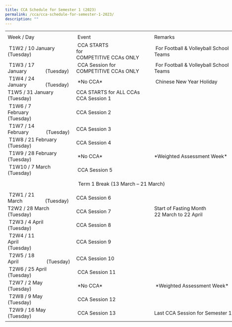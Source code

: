 ```yaml
---
title: CCA Schedule for Semester 1 (2023)
permalink: /cca/cca-schedule-for-semester-1-2023/
description: ""
---
```

<table border="0" cellpadding="0" cellspacing="0" width="750" style="border-collapse:
 collapse;width:563pt"><colgroup><col width="215" style="mso-width-source:userset;mso-width-alt:7862;width:161pt"> <col width="250" style="mso-width-source:userset;mso-width-alt:9142;width:188pt"> <col width="285" style="mso-width-source:userset;mso-width-alt:10422;width:214pt"></colgroup><tbody><tr height="7" style="mso-height-source:userset;height:5.25pt"><td height="7" class="xl67" width="215" style="height:5.25pt;width:161pt"><a name="RANGE!E3:G24"></a></td><td class="xl67" width="250" style="width:188pt"></td><td class="xl67" width="285" style="width:214pt"></td></tr><tr height="21" style="height:15.75pt"><td height="21" class="xl68" style="height:15.75pt"><span lang="EN-SG" style="outline: 0px;margin-right:0px;padding-bottom:0px;padding-top:0px">Week / Day</span></td><td class="xl69" style="border-left:none">&nbsp;Event</td><td class="xl66" style="border-left:none"><span lang="EN-SG" style="outline: 0px;
  margin-right:0px;padding-bottom:0px;padding-top:0px">Remarks&nbsp;</span></td></tr><tr height="43" style="mso-height-source:userset;height:32.25pt;outline: 0px;
  margin-right:0px;padding-bottom:0px;padding-top:0px"><td height="43" class="xl70" width="215" style="height:32.25pt;border-top:none;
  width:161pt;outline: 0px;margin-right:0px;padding-bottom:2px;padding-top:
  2px">&nbsp;T1W2 / 10 January<span style="mso-spacerun:yes">&nbsp;&nbsp;&nbsp;&nbsp;&nbsp;&nbsp;&nbsp;&nbsp;&nbsp;&nbsp;&nbsp;&nbsp; </span>(Tuesday)&nbsp;</td><td class="xl71" width="250" style="border-top:none;border-left:none;width:188pt;
  outline: 0px;margin-right:0px;padding-bottom:2px;padding-top:2px">&nbsp;CCA STARTS for<span style="mso-spacerun:yes">&nbsp;&nbsp;&nbsp;&nbsp;&nbsp;&nbsp;&nbsp;&nbsp;&nbsp;&nbsp;&nbsp;&nbsp;&nbsp;&nbsp;&nbsp;&nbsp;&nbsp;&nbsp;&nbsp;&nbsp;&nbsp;&nbsp;&nbsp;&nbsp;&nbsp; </span>COMPETITIVE CCAs ONLY</td><td class="xl66" style="border-top:none;border-left:none;outline: 0px;
  margin-right:0px;padding-bottom:2px;padding-top:2px">&nbsp;For Football &amp; Volleyball School Teams</td></tr><tr height="43" style="mso-height-source:userset;height:32.25pt;outline: 0px;
  margin-right:0px;padding-bottom:0px;padding-top:0px"><td height="43" class="xl70" width="215" style="height:32.25pt;border-top:none;
  width:161pt;outline: 0px;margin-right:0px;padding-bottom:2px;padding-top:
  2px">&nbsp;T1W3 / 17 January<span style="mso-spacerun:yes">&nbsp;&nbsp;&nbsp;&nbsp;&nbsp;&nbsp;&nbsp;&nbsp;&nbsp;&nbsp;&nbsp;&nbsp;&nbsp; </span>(Tuesday)</td><td class="xl71" width="250" style="border-top:none;border-left:none;width:188pt;
  outline: 0px;margin-right:0px;padding-bottom:2px;padding-top:2px">&nbsp;CCA Session for<span style="mso-spacerun:yes">&nbsp;&nbsp;&nbsp;&nbsp;&nbsp;&nbsp;&nbsp;&nbsp;&nbsp;&nbsp;&nbsp;&nbsp;&nbsp;&nbsp;&nbsp;&nbsp;&nbsp;&nbsp;&nbsp;&nbsp;&nbsp;&nbsp;&nbsp; </span>COMPETITIVE CCAs ONLY&nbsp;</td><td class="xl66" style="border-top:none;border-left:none;outline: 0px;
  margin-right:0px;padding-bottom:2px;padding-top:2px">&nbsp;For Football &amp; Volleyball School Teams</td></tr><tr height="41" style="height:30.75pt;outline: 0px;margin-right:0px;padding-bottom:
  0px;padding-top:0px"><td height="41" class="xl70" width="215" style="height:30.75pt;border-top:none;
  width:161pt;outline: 0px;margin-right:0px;padding-bottom:2px;padding-top:
  2px">&nbsp;T1W4 / 24 January<span style="mso-spacerun:yes">&nbsp;&nbsp;&nbsp;&nbsp;&nbsp;&nbsp;&nbsp;&nbsp;&nbsp;&nbsp;&nbsp;&nbsp;&nbsp; </span>(Tuesday)</td><td class="xl69" style="border-top:none;border-left:none;outline: 0px;
  margin-right:0px;padding-bottom:2px;padding-top:2px">&nbsp;*No CCA*&nbsp;</td><td class="xl66" style="border-top:none;border-left:none;outline: 0px;
  margin-right:0px;padding-bottom:2px;padding-top:2px">&nbsp;Chinese New Year Holiday&nbsp;</td></tr><tr height="45" style="mso-height-source:userset;height:33.75pt;outline: 0px;
  margin-right:0px;padding-bottom:0px;padding-top:0px"><td height="45" class="xl70" width="215" style="height:33.75pt;border-top:none;
  width:161pt;outline: 0px;margin-right:0px;padding-bottom:2px;padding-top:
  2px">T1W5 / 31 January<span style="mso-spacerun:yes">&nbsp;&nbsp;&nbsp;&nbsp;&nbsp;&nbsp;&nbsp;&nbsp;&nbsp;&nbsp;&nbsp;&nbsp; </span>(Tuesday)</td><td class="xl71" width="250" style="border-top:none;border-left:none;width:188pt;
  outline: 0px;margin-right:0px;padding-bottom:2px;padding-top:2px">CCA STARTS for ALL CCAs<span style="mso-spacerun:yes">
<br></span>CCA Session 1</td><td class="xl66" style="border-top:none;border-left:none;outline: 0px;
  margin-right:0px;padding-bottom:2px;padding-top:2px">&nbsp;</td></tr><tr height="41" style="height:30.75pt;outline: 0px;margin-right:0px;padding-bottom:
  0px;padding-top:0px"><td height="41" class="xl70" width="215" style="height:30.75pt;border-top:none;
  width:161pt;outline: 0px;margin-right:0px;padding-bottom:2px;padding-top:
  2px">&nbsp;T1W6 / 7 February<span style="mso-spacerun:yes">&nbsp;&nbsp;&nbsp;&nbsp;&nbsp;&nbsp;&nbsp;&nbsp;&nbsp;&nbsp;&nbsp;&nbsp;&nbsp;&nbsp;&nbsp;&nbsp; </span>(Tuesday)</td><td class="xl69" style="border-top:none;border-left:none;outline: 0px;
  margin-right:0px;padding-bottom:2px;padding-top:2px">CCA Session 2&nbsp;</td><td class="xl66" style="border-top:none;border-left:none;outline: 0px;
  margin-right:0px;padding-bottom:2px;padding-top:2px">&nbsp;</td></tr><tr height="41" style="height:30.75pt;outline: 0px;margin-right:0px;padding-bottom:
  0px;padding-top:0px"><td height="41" class="xl70" width="215" style="height:30.75pt;border-top:none;
  width:161pt;outline: 0px;margin-right:0px;padding-bottom:2px;padding-top:
  2px">&nbsp;T1W7 / 14 February<span style="mso-spacerun:yes">&nbsp;&nbsp;&nbsp;&nbsp;&nbsp;&nbsp;&nbsp;&nbsp;&nbsp;&nbsp;&nbsp;&nbsp; </span>(Tuesday)</td><td class="xl69" style="border-top:none;border-left:none;outline: 0px;
  margin-right:0px;padding-bottom:2px;padding-top:2px">CCA Session 3&nbsp;</td><td class="xl66" style="border-top:none;border-left:none;outline: 0px;
  margin-right:0px;padding-bottom:2px;padding-top:2px">&nbsp;</td></tr><tr height="41" style="height:30.75pt;outline: 0px;margin-right:0px;padding-bottom:
  0px;padding-top:0px"><td height="41" class="xl70" width="215" style="height:30.75pt;border-top:none;
  width:161pt;outline: 0px;margin-right:0px;padding-bottom:2px;padding-top:
  2px">&nbsp;T1W8 / 21 February<br><span style="mso-spacerun:yes"></span>(Tuesday)</td><td class="xl69" style="border-top:none;border-left:none;outline: 0px;
  margin-right:0px;padding-bottom:2px;padding-top:2px">CCA Session 4&nbsp;</td><td class="xl66" style="border-top:none;border-left:none;outline: 0px;
  margin-right:0px;padding-bottom:2px;padding-top:2px">&nbsp;</td></tr><tr height="41" style="height:30.75pt;outline: 0px;margin-right:0px;padding-bottom:
  0px;padding-top:0px"><td height="41" class="xl70" width="215" style="height:30.75pt;border-top:none;
  width:161pt;outline: 0px;margin-right:0px;padding-bottom:2px;padding-top:
  2px">&nbsp;T1W9 / 28 February<br><span style="mso-spacerun:yes"></span>(Tuesday)</td><td class="xl69" style="border-top:none;border-left:none;outline: 0px;
  margin-right:0px;padding-bottom:2px;padding-top:2px">&nbsp;*No CCA*</td><td class="xl66" style="border-top:none;border-left:none;outline: 0px;
  margin-right:0px;padding-bottom:2px;padding-top:2px">*Weighted Assessment Week*&nbsp;</td></tr><tr height="41" style="height:30.75pt;outline: 0px;margin-right:0px;padding-bottom:
  0px;padding-top:0px"><td height="41" class="xl70" width="215" style="height:30.75pt;border-top:none;
  width:161pt;outline: 0px;margin-right:0px;padding-bottom:2px;padding-top:
  2px">&nbsp;T1W10 / 7 March<span style="mso-spacerun:yes">
<br></span>(Tuesday)</td><td class="xl69" style="border-top:none;border-left:none;outline: 0px;
  margin-right:0px;padding-bottom:2px;padding-top:2px">&nbsp;CCA Session 5</td><td class="xl66" style="border-top:none;border-left:none;outline: 0px;
  margin-right:0px;padding-bottom:2px;padding-top:2px">&nbsp;</td></tr><tr height="46" style="mso-height-source:userset;height:34.5pt;outline: 0px;
  margin-right:0px;padding-bottom:0px;padding-top:0px"><td colspan="3" height="46" class="xl72" width="750" style="height:34.5pt;width:563pt;
  outline: 0px;margin-right:0px;padding-bottom:2px;padding-top:2px">
<center>Term 1 Break (13 March – 21 March)</center></td></tr><tr height="41" style="height:30.75pt;outline: 0px;margin-right:0px;padding-bottom:
  0px;padding-top:0px"><td height="41" class="xl70" width="215" style="height:30.75pt;border-top:none;
  width:161pt;outline: 0px;margin-right:0px;padding-bottom:2px;padding-top:
  2px">&nbsp;T2W1 / 21 March<span style="mso-spacerun:yes">&nbsp;&nbsp;&nbsp;&nbsp;&nbsp;&nbsp;&nbsp;&nbsp;&nbsp;&nbsp;&nbsp;&nbsp;&nbsp;&nbsp;&nbsp;&nbsp; </span>(Tuesday)</td><td class="xl69" style="border-top:none;border-left:none;outline: 0px;
  margin-right:0px;padding-bottom:2px;padding-top:2px">CCA Session 6&nbsp;</td><td class="xl66" style="border-top:none;border-left:none;outline: 0px;
  margin-right:0px;padding-bottom:2px;padding-top:2px">&nbsp;</td></tr><tr height="41" style="height:30.75pt;outline: 0px;margin-right:0px;padding-bottom:
  0px;padding-top:0px"><td height="41" class="xl70" width="215" style="height:30.75pt;border-top:none;
  width:161pt;outline: 0px;margin-right:0px;padding-bottom:2px;padding-top:
  2px">T2W2 / 28 March<span style="mso-spacerun:yes">&nbsp;&nbsp;&nbsp;&nbsp;&nbsp;&nbsp;&nbsp;&nbsp;&nbsp;&nbsp;&nbsp;&nbsp;&nbsp;&nbsp;&nbsp;&nbsp; </span>(Tuesday)&nbsp;</td><td class="xl69" style="border-top:none;border-left:none;outline: 0px;
  margin-right:0px;padding-bottom:2px;padding-top:2px">CCA Session 7&nbsp;</td><td class="xl73" width="285" style="border-top:none;border-left:none;width:214pt;
  outline: 0px;margin-right:0px;padding-bottom:2px;padding-top:2px">Start of Fasting Month
<br>22 March to 22 April</td></tr><tr height="41" style="height:30.75pt;outline: 0px;margin-right:0px;padding-bottom:
  0px;padding-top:0px"><td height="41" class="xl70" width="215" style="height:30.75pt;border-top:none;
  width:161pt;outline: 0px;margin-right:0px;padding-bottom:2px;padding-top:
  2px">&nbsp;T2W3 / 4 April<span style="mso-spacerun:yes">&nbsp;&nbsp;&nbsp;&nbsp;&nbsp;&nbsp;&nbsp;&nbsp;&nbsp;&nbsp;&nbsp;&nbsp;&nbsp;&nbsp;&nbsp;&nbsp;&nbsp;&nbsp;&nbsp;&nbsp;&nbsp; </span>(Tuesday)</td><td class="xl69" style="border-top:none;border-left:none;outline: 0px;
  margin-right:0px;padding-bottom:2px;padding-top:2px"><span style="outline: 0px;
  margin-right:0px;padding-bottom:0px;padding-top:0px">CCA Session 8&nbsp;</span></td><td class="xl66" style="border-top:none;border-left:none;outline: 0px;
  margin-right:0px;padding-bottom:2px;padding-top:2px">&nbsp;</td></tr><tr height="41" style="height:30.75pt;outline: 0px;margin-right:0px;padding-bottom:
  0px;padding-top:0px"><td height="41" class="xl70" width="215" style="height:30.75pt;border-top:none;
  width:161pt;outline: 0px;margin-right:0px;padding-bottom:2px;padding-top:
  2px">&nbsp;T2W4 / 11 April<span style="mso-spacerun:yes">&nbsp;&nbsp;&nbsp;&nbsp;&nbsp;&nbsp;&nbsp;&nbsp;&nbsp;&nbsp;&nbsp;&nbsp;&nbsp;&nbsp;&nbsp;&nbsp;&nbsp;&nbsp;&nbsp;&nbsp;&nbsp;&nbsp;&nbsp;&nbsp; </span>(Tuesday)</td><td class="xl69" style="border-top:none;border-left:none;outline: 0px;
  margin-right:0px;padding-bottom:2px;padding-top:2px">CCA Session 9</td><td class="xl66" style="border-top:none;border-left:none;outline: 0px;
  margin-right:0px;padding-bottom:2px;padding-top:2px">&nbsp;</td></tr><tr height="41" style="height:30.75pt;outline: 0px;margin-right:0px;padding-bottom:
  0px;padding-top:0px"><td height="41" class="xl70" width="215" style="height:30.75pt;border-top:none;
  width:161pt;outline: 0px;margin-right:0px;padding-bottom:2px;padding-top:
  2px">&nbsp;T2W5 / 18 April<span style="mso-spacerun:yes">&nbsp;&nbsp;&nbsp;&nbsp;&nbsp;&nbsp;&nbsp;&nbsp;&nbsp;&nbsp;&nbsp;&nbsp;&nbsp;&nbsp;&nbsp;&nbsp;&nbsp;&nbsp;&nbsp;&nbsp; </span>(Tuesday)</td><td class="xl69" style="border-top:none;border-left:none;outline: 0px;
  margin-right:0px;padding-bottom:2px;padding-top:2px">CCA Session 10&nbsp;</td><td class="xl66" style="border-top:none;border-left:none;outline: 0px;
  margin-right:0px;padding-bottom:2px;padding-top:2px">&nbsp;</td></tr><tr height="41" style="height:30.75pt;outline: 0px;margin-right:0px;padding-bottom:
  0px;padding-top:0px"><td height="41" class="xl70" width="215" style="height:30.75pt;border-top:none;
  width:161pt;outline: 0px;margin-right:0px;padding-bottom:2px;padding-top:
  2px">&nbsp;T2W6 / 25 April<span style="mso-spacerun:yes">
<br></span>(Tuesday)</td><td class="xl69" style="border-top:none;border-left:none;outline: 0px;
  margin-right:0px;padding-bottom:2px;padding-top:2px">&nbsp;CCA Session 11</td><td class="xl66" style="border-top:none;border-left:none;outline: 0px;
  margin-right:0px;padding-bottom:2px;padding-top:2px">&nbsp;</td></tr><tr height="41" style="height:30.75pt;outline: 0px;margin-right:0px;padding-bottom:
  0px;padding-top:0px"><td height="41" class="xl70" width="215" style="height:30.75pt;border-top:none;
  width:161pt;outline: 0px;margin-right:0px;padding-bottom:2px;padding-top:
  2px">&nbsp;T2W7 / 2 May<span style="mso-spacerun:yes">
<br></span>(Tuesday)</td><td class="xl69" style="border-top:none;border-left:none;outline: 0px;
  margin-right:0px;padding-bottom:2px;padding-top:2px">&nbsp;*No CCA*</td><td class="xl66" style="border-top:none;border-left:none;outline: 0px;
  margin-right:0px;padding-bottom:2px;padding-top:2px">&nbsp;*Weighted Assessment Week*</td></tr><tr height="41" style="height:30.75pt;outline: 0px;margin-right:0px;padding-bottom:
  0px;padding-top:0px"><td height="41" class="xl70" width="215" style="height:30.75pt;border-top:none;
  width:161pt;outline: 0px;margin-right:0px;padding-bottom:2px;padding-top:
  2px">&nbsp;T2W8 / 9 May<span style="mso-spacerun:yes">
<br></span>(Tuesday)</td><td class="xl69" style="border-top:none;border-left:none;outline: 0px;
  margin-right:0px;padding-bottom:2px;padding-top:2px">&nbsp;CCA Session 12</td><td class="xl66" style="border-top:none;border-left:none;outline: 0px;
  margin-right:0px;padding-bottom:2px;padding-top:2px">&nbsp;</td></tr><tr height="41" style="height:30.75pt;outline: 0px;margin-right:0px;padding-bottom:
  0px;padding-top:0px"><td height="41" class="xl70" width="215" style="height:30.75pt;border-top:none;
  width:161pt;outline: 0px;margin-right:0px;padding-bottom:2px;padding-top:
  2px">&nbsp;T2W9 / 16 May<span style="mso-spacerun:yes">
<br></span>(Tuesday)</td><td class="xl69" style="border-top:none;border-left:none;outline: 0px;
  margin-right:0px;padding-bottom:2px;padding-top:2px">&nbsp;CCA Session 13</td><td class="xl66" style="border-top:none;border-left:none;outline: 0px;
  margin-right:0px;padding-bottom:2px;padding-top:2px">Last CCA Session for Semester 1&nbsp;</td></tr><tr height="6" style="mso-height-source:userset;height:4.5pt;outline: 0px;
  margin-right:0px;padding-bottom:0px;padding-top:0px"><td height="6" class="xl67" style="height:4.5pt;outline: 0px;margin-right:0px;
  padding-bottom:2px;padding-top:2px"></td><td class="xl67" style="outline: 0px;margin-right:0px;padding-bottom:2px;
  padding-top:2px"></td><td class="xl67" style="outline: 0px;margin-right:0px;padding-bottom:2px;
  padding-top:2px"></td></tr></tbody></table>